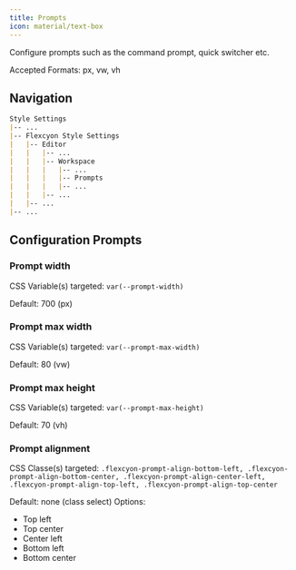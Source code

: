 ```yaml
---
title: Prompts
icon: material/text-box 
---
```


Configure prompts such as the command prompt, quick switcher etc.

Accepted Formats: px, vw, vh

## Navigation

```md
Style Settings
|-- ...
|-- Flexcyon Style Settings
|   |-- Editor
|   |   |-- ...
|   |   |-- Workspace
|   |   |   |-- ...
|   |   |   |-- Prompts
|   |   |   |-- ...
|   |   |-- ...
|   |-- ...
|-- ...
```

## Configuration Prompts

### Prompt width

CSS Variable(s) targeted: `var(--prompt-width)`

Default: 700 (px)

### Prompt max width

CSS Variable(s) targeted: `var(--prompt-max-width)`

Default: 80 (vw)

### Prompt max height

CSS Variable(s) targeted: `var(--prompt-max-height)`

Default: 70 (vh)

### Prompt alignment

CSS Classe(s) targeted: `.flexcyon-prompt-align-bottom-left,
.flexcyon-prompt-align-bottom-center, .flexcyon-prompt-align-center-left,
.flexcyon-prompt-align-top-left, .flexcyon-prompt-align-top-center`

Default: none (class select)
Options:

- Top left
- Top center
- Center left
- Bottom left
- Bottom center

